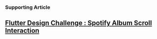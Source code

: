 ### Supporting Article

## [Flutter Design Challenge : Spotify Album Scroll Interaction](https://takrutvik.com/flutter-design-challenge-spotify-album-scroll-interaction)
